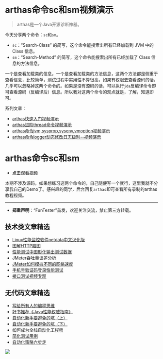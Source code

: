 # arthas命令sc和sm视频演示


> arthas是一个Java开源诊断神器。

今天分享两个命令：`sc`和`sm`。

* `sc`：“Search-Class” 的简写，这个命令能搜索出所有已经加载到 JVM 中的 Class 信息。
* `sm`：“Search-Method” 的简写，这个命令能搜索出所有已经加载了 Class 信息的方法信息。

一个是查看加载类的信息，一个是查看加载类的方法信息，这两个方法都是侧重于查看信息，比较简单，测试过程中实用性不算很高，如果有权限去查看源码的话，几乎可以忽略掉这两个命令的。如果是没有源码的话，可以执行`jda`反编译命令即可查看源码（反编译后）信息。所以我对这两个命令的观点就是，了解，知道即可。

系列文章：

- [arthas快速入门视频演示](https://mp.weixin.qq.com/s/Wl5QMD52isGTRuAP4Cpo-A)
- [arthas进阶thread命令视频演示](https://mp.weixin.qq.com/s/XuF7Nr1sGC3diIn50zlDDQ)
- [arthas命令jvm,sysprop,sysenv,vmoption视频演示](https://mp.weixin.qq.com/s/87BsTYqnTCnVdG3a_kBcng)
- [arthas命令logger动态修改日志级别--视频演示](https://mp.weixin.qq.com/s/w724P9B12eTC9rMbavwsMA)


# arthas命令sc和sm

- [点击观看视频](https://mp.weixin.qq.com/s/Ga63sjW_bOKQqfnA5LTb9w)

本期不涉及源码，如果想练习这两个命令的，自己随便写一个就行，这里我就不分享我自己的Demo了。感兴趣的同学，后台回复`arthas`即可查看所有录制的arthas教程视频。

---
* **郑重声明**：“FunTester”首发，欢迎关注交流，禁止第三方转载。

## 技术类文章精选

- [Linux性能监控软件netdata中文汉化版](https://mp.weixin.qq.com/s/fdXtK-5WwKnxjLZdyg6-nA)
- [图解HTTP脑图](https://mp.weixin.qq.com/s/100Vm8FVEuXs0x6rDGTipw)
- [性能测试中图形化输出测试数据](https://mp.weixin.qq.com/s/EMvpYIsszdwBJFPIxztTvA)
- [JMeter吞吐量误差分析](https://mp.weixin.qq.com/s/jHKmFNrLmjpihnoigNNCSg)
- [JMeter如何模拟不同的网络速度](https://mp.weixin.qq.com/s/1FCwNN2htfTGF6ItdkcCzw)
- [手机号验证码登录性能测试](https://mp.weixin.qq.com/s/i-j8fJAdcsJ7v8XPOnPDAw)
- [接口测试视频专题](https://mp.weixin.qq.com/s/4mKpW3QiVRee3kcVOSraog)

## 无代码文章精选

- [写给所有人的编程思维](https://mp.weixin.qq.com/s/Oj33UCnYfbUgzsBzEm2GPQ)
- [好书推荐《Java性能权威指南》](https://mp.weixin.qq.com/s/YWd5Yx6n7887g1lMLTcsWQ)
- [自动化新手要避免的坑（上）](https://mp.weixin.qq.com/s/MjcX40heTRhEgCFhInoqYQ)
- [自动化新手要避免的坑（下）](https://mp.weixin.qq.com/s/azDUo1IO5JgkJIS9n1CMRg)
- [如何成为全栈自动化工程师](https://mp.weixin.qq.com/s/j2rQ3COFhg939KLrgKr_bg)
- [简化测试用例](https://mp.weixin.qq.com/s/BhwfDqhN9yoa3Iul_Eu5TA)
- [自动化策略六步走](https://mp.weixin.qq.com/s/He69k8iCKhTKD1j-yV6M5g)


![](https://mmbiz.qpic.cn/mmbiz_jpg/13eN86FKXzCxr0Sa2MXpNKicZE024zJm73r4hrjticMMYViagtaSXxwsyhmRmOrdXPXfS5zB2ILHtaqNSoWGRwa8Q/640?wx_fmt=jpeg&tp=webp&wxfrom=5&wx_lazy=1&wx_co=1)